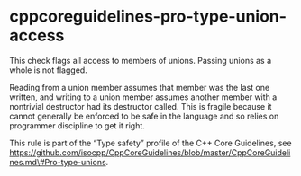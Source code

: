 cppcoreguidelines-pro-type-union-access
=======================================

This check flags all access to members of unions. Passing unions as a
whole is not flagged.

Reading from a union member assumes that member was the last one
written, and writing to a union member assumes another member with a
nontrivial destructor had its destructor called. This is fragile because
it cannot generally be enforced to be safe in the language and so relies
on programmer discipline to get it right.

This rule is part of the “Type safety” profile of the C++ Core
Guidelines, see
https://github.com/isocpp/CppCoreGuidelines/blob/master/CppCoreGuidelines.md\#Pro-type-unions.
